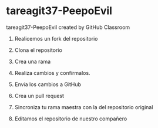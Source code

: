 # tareagit37-PeepoEvil
tareagit37-PeepoEvil created by GitHub Classroom

1. Realicemos un fork del repositorio


2. Clona el repositorio


3. Crea una rama


4. Realiza cambios y confírmalos.


5. Envía los cambios a GitHub


6. Crea un pull request


7. Sincroniza tu rama maestra con la del repositorio original


8. Editamos el repositorio de nuestro compañero


